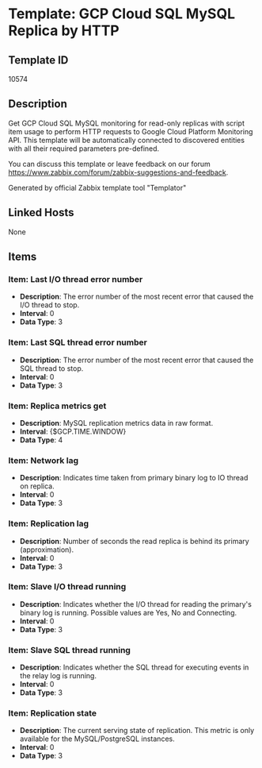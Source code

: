 # Template: GCP Cloud SQL MySQL Replica by HTTP

## Template ID
10574

## Description
Get GCP Cloud SQL MySQL monitoring for read-only replicas with script item usage to perform HTTP requests to Google Cloud Platform Monitoring API.
This template will be automatically connected to discovered entities with all their required parameters pre-defined.

You can discuss this template or leave feedback on our forum https://www.zabbix.com/forum/zabbix-suggestions-and-feedback.


Generated by official Zabbix template tool "Templator"

## Linked Hosts
None

## Items

### Item: Last I/O thread error number
- **Description**: The error number of the most recent error that caused the I/O thread to stop.
- **Interval**: 0
- **Data Type**: 3

### Item: Last SQL thread error number
- **Description**: The error number of the most recent error that caused the SQL thread to stop.
- **Interval**: 0
- **Data Type**: 3

### Item: Replica metrics get
- **Description**: MySQL replication metrics data in raw format.
- **Interval**: {$GCP.TIME.WINDOW}
- **Data Type**: 4

### Item: Network lag
- **Description**: Indicates time taken from primary binary log to IO thread on replica.
- **Interval**: 0
- **Data Type**: 3

### Item: Replication lag
- **Description**: Number of seconds the read replica is behind its primary (approximation).
- **Interval**: 0
- **Data Type**: 3

### Item: Slave I/O thread running
- **Description**: Indicates whether the I/O thread for reading the primary's binary log is running.
Possible values are Yes, No and Connecting.
- **Interval**: 0
- **Data Type**: 3

### Item: Slave SQL thread running
- **Description**: Indicates whether the SQL thread for executing events in the relay log is running.
- **Interval**: 0
- **Data Type**: 3

### Item: Replication state
- **Description**: The current serving state of replication.
This metric is only available for the MySQL/PostgreSQL instances.
- **Interval**: 0
- **Data Type**: 3

